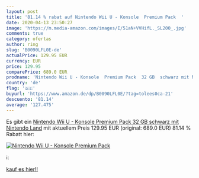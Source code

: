 ```yaml
---
layout: post
title: '81.14 % rabat auf Nintendo Wii U - Konsole  Premium Pack  '
date: 2020-04-13 23:50:27
image: 'https://m.media-amazon.com/images/I/51aN+VVHifL._SL200_.jpg'
comments: true
category: ofertas
author: ring
slug: 'B0090LFL0E-de'
actualPrice: 129.95 EUR
currency: EUR
price: 129.95
comparePrice: 689.0 EUR
prodname: 'Nintendo Wii U - Konsole  Premium Pack  32 GB  schwarz mit Nintendo Land'
country: 'de'
flag: '🇩🇪'
buyurl: 'https://www.amazon.de/dp/B0090LFL0E/?tag=tolees0ca-21'
descuento: '81.14'
average: '127.475'
---
```


Es gibt ein [Nintendo Wii U - Konsole  Premium Pack  32 GB  schwarz mit Nintendo Land](https://www.amazon.de/dp/B0090LFL0E/?tag=tolees0ca-21) mit aktuellem Preis 129.95 EUR (original: 689.0 EUR) 81.14 % Rabatt hier:

[![Nintendo Wii U - Konsole  Premium Pack  ](https://m.media-amazon.com/images/I/51aN+VVHifL._SL200_.jpg)](https://www.amazon.de/dp/B0090LFL0E/?tag=tolees0ca-21)

ℹ️:


[kauf es hier!!](https://www.amazon.de/dp/B0090LFL0E/?tag=tolees0ca-21)
